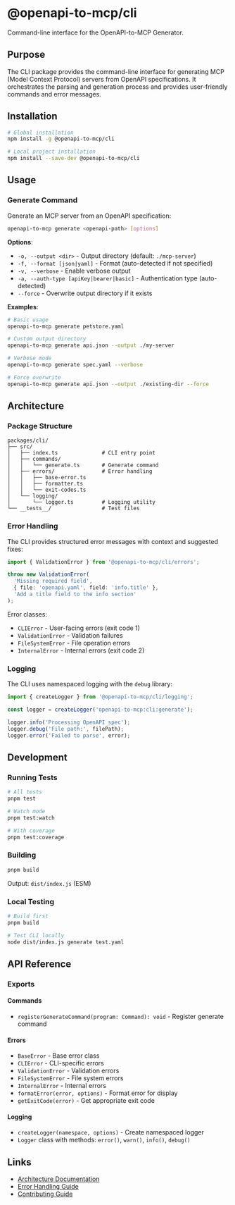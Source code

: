 # @openapi-to-mcp/cli

Command-line interface for the OpenAPI-to-MCP Generator.

## Purpose

The CLI package provides the command-line interface for generating MCP (Model Context Protocol) servers from OpenAPI specifications. It orchestrates the parsing and generation process and provides user-friendly commands and error messages.

## Installation

```bash
# Global installation
npm install -g @openapi-to-mcp/cli

# Local project installation
npm install --save-dev @openapi-to-mcp/cli
```

## Usage

### Generate Command

Generate an MCP server from an OpenAPI specification:

```bash
openapi-to-mcp generate <openapi-path> [options]
```

**Options**:
- `-o, --output <dir>` - Output directory (default: `./mcp-server`)
- `-f, --format [json|yaml]` - Format (auto-detected if not specified)
- `-v, --verbose` - Enable verbose output
- `-a, --auth-type [apiKey|bearer|basic]` - Authentication type (auto-detected)
- `--force` - Overwrite output directory if it exists

**Examples**:
```bash
# Basic usage
openapi-to-mcp generate petstore.yaml

# Custom output directory
openapi-to-mcp generate api.json --output ./my-server

# Verbose mode
openapi-to-mcp generate spec.yaml --verbose

# Force overwrite
openapi-to-mcp generate api.json --output ./existing-dir --force
```

## Architecture

### Package Structure

```
packages/cli/
├── src/
│   ├── index.ts              # CLI entry point
│   ├── commands/
│   │   └── generate.ts       # Generate command
│   ├── errors/               # Error handling
│   │   ├── base-error.ts
│   │   ├── formatter.ts
│   │   └── exit-codes.ts
│   └── logging/
│       └── logger.ts         # Logging utility
└── __tests__/                # Test files
```

### Error Handling

The CLI provides structured error messages with context and suggested fixes:

```typescript
import { ValidationError } from '@openapi-to-mcp/cli/errors';

throw new ValidationError(
  'Missing required field',
  { file: 'openapi.yaml', field: 'info.title' },
  'Add a title field to the info section'
);
```

Error classes:
- `CLIError` - User-facing errors (exit code 1)
- `ValidationError` - Validation failures
- `FileSystemError` - File operation errors
- `InternalError` - Internal errors (exit code 2)

### Logging

The CLI uses namespaced logging with the `debug` library:

```typescript
import { createLogger } from '@openapi-to-mcp/cli/logging';

const logger = createLogger('openapi-to-mcp:cli:generate');

logger.info('Processing OpenAPI spec');
logger.debug('File path:', filePath);
logger.error('Failed to parse', error);
```

## Development

### Running Tests

```bash
# All tests
pnpm test

# Watch mode
pnpm test:watch

# With coverage
pnpm test:coverage
```

### Building

```bash
pnpm build
```

Output: `dist/index.js` (ESM)

### Local Testing

```bash
# Build first
pnpm build

# Test CLI locally
node dist/index.js generate test.yaml
```

## API Reference

### Exports

#### Commands
- `registerGenerateCommand(program: Command): void` - Register generate command

#### Errors
- `BaseError` - Base error class
- `CLIError` - CLI-specific errors
- `ValidationError` - Validation errors
- `FileSystemError` - File system errors
- `InternalError` - Internal errors
- `formatError(error, options)` - Format error for display
- `getExitCode(error)` - Get appropriate exit code

#### Logging
- `createLogger(namespace, options)` - Create namespaced logger
- `Logger` class with methods: `error()`, `warn()`, `info()`, `debug()`

## Links

- [Architecture Documentation](../../docs/architecture/)
- [Error Handling Guide](../../docs/architecture/architecture.md#error-handling-strategy)
- [Contributing Guide](../../CONTRIBUTING.md)
